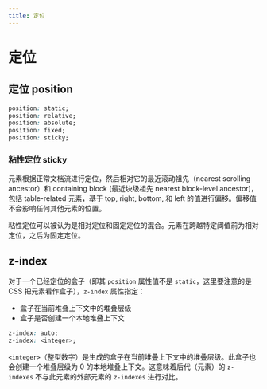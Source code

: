 ```yaml
---
title: 定位
---
```


# 定位

## 定位 position

```css
position: static;
position: relative;
position: absolute;
position: fixed;
position: sticky;
```

### 粘性定位 sticky

元素根据正常文档流进行定位，然后相对它的最近滚动祖先（nearest scrolling ancestor）和 containing block (最近块级祖先 nearest block-level ancestor)，包括 table-related 元素，基于 top, right, bottom, 和 left 的值进行偏移。偏移值不会影响任何其他元素的位置。

粘性定位可以被认为是相对定位和固定定位的混合。元素在跨越特定阈值前为相对定位，之后为固定定位。

## z-index

对于一个已经定位的盒子（即其 `position` 属性值不是 `static`，这里要注意的是 CSS 把元素看作盒子），`z-index` 属性指定：

- 盒子在当前堆叠上下文中的堆叠层级
- 盒子是否创建一个本地堆叠上下文

```css
z-index: auto;
z-index: <integer>;
```

`<integer>`（整型数字）是生成的盒子在当前堆叠上下文中的堆叠层级。此盒子也会创建一个堆叠层级为 0 的本地堆叠上下文。这意味着后代（元素）的 `z-indexes` 不与此元素的外部元素的 `z-indexes` 进行对比。
